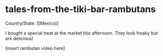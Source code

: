 # tales-from-the-tiki-bar-rambutans

Country/State: [[Mexico]]

I bought a special treat at the market this afternoon. They look freaky but are delicious!

[insert rambutan video here]